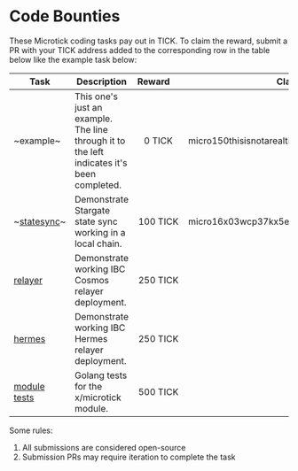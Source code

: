 # Code Bounties

These Microtick coding tasks pay out in TICK. To claim the reward, submit a PR with your TICK address added to the corresponding row in the 
table below like the example task below:

| Task | Description | Reward&nbsp;&nbsp;&nbsp;&nbsp; | Claimed by |
| ---- | ----------- | :----: | ---------- |
| ~example~ | This one's just an example. The line through it to the left indicates it's been completed. | 0 TICK | micro150thisisnotarealtickaddress12345678 |
| ~[statesync](https://github.com/microtick/bounties/tree/main/statesync)~ | Demonstrate Stargate state sync working in a local chain. | 100 TICK | micro16x03wcp37kx5e8ehckjxvwcgk9j0cqnhpy4xtz |
| [relayer](https://github.com/microtick/bounties/tree/main/relayer) | Demonstrate working IBC Cosmos relayer deployment. | 250 TICK | |
| [hermes](https://github.com/microtick/bounties/tree/main/hermes) | Demonstrate working IBC Hermes relayer deployment. | 250 TICK | |
| [module tests](https://github.com/microtick/bounties/tree/main/moduletests) | Golang tests for the x/microtick module. | 500 TICK | |

Some rules:

1. All submissions are considered open-source
2. Submission PRs may require iteration to complete the task
